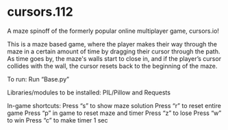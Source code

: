 # cursors.112
A maze spinoff of the formerly popular online multiplayer game, cursors.io!

This is a maze based game, where the player makes their way through the maze in a certain amount
of time by dragging their cursor through the path. As time goes by, the maze's walls start to close in, and if the player’s cursor collides with the wall, the cursor resets back to the beginning of
the maze.

To run:
Run “Base.py”

Libraries/modules to be installed:
PIL/Pillow and Requests

In-game shortcuts:
Press “s” to show maze solution
Press “r” to reset entire game
Press “p” in game to reset maze and timer
Press “z” to lose
Press “w” to win
Press “c” to make timer 1 sec
